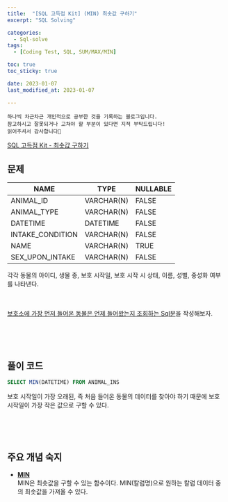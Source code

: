 ```yaml
---
title:  "[SQL 고득점 Kit] (MIN) 최솟값 구하기"
excerpt: "SQL Solving"

categories:
  - Sql-solve
tags:
  - [Coding Test, SQL, SUM/MAX/MIN]

toc: true
toc_sticky: true

date: 2023-01-07
last_modified_at: 2023-01-07

---
```

```
하나씩 차근차근 개인적으로 공부한 것을 기록하는 블로그입니다.
참고하시고 잘못되거나 고쳐야 할 부분이 있다면 지적 부탁드립니다!
읽어주셔서 감사합니다🙂
```

[SQL 고득점 Kit - 최솟값 구하기](https://school.programmers.co.kr/learn/courses/30/lessons/59038)

## 문제

|NAME|TYPE|NULLABLE|
|----|----|--------|
|ANIMAL_ID|VARCHAR(N)|FALSE|
|ANIMAL_TYPE|VARCHAR(N)|FALSE|
|DATETIME|DATETIME|FALSE|
|INTAKE_CONDITION|VARCHAR(N)|FALSE|
|NAME|VARCHAR(N)|TRUE|
|SEX_UPON_INTAKE|VARCHAR(N)|FALSE|

각각 동물의 아이디, 생물 종, 보호 시작일, 보호 시작 시 상태, 이름, 성별, 중성화 여부를 나타낸다.

<br><br>
<u>보호소에 가장 먼저 들어온 동물은 언제 들어왔는지 조회하는 Sql문</u>을 작성해보자.

<br><br><br>

## 풀이 코드
```sql
SELECT MIN(DATETIME) FROM ANIMAL_INS
```
보호 시작일이 가장 오래된, 즉 처음 들어온 동물의 데이터를 찾아야 하기 때문에 보호 시작일이 가장 작은 값으로 구할 수 있다.


<br><br><br>

## 주요 개념 숙지

- **<u>MIN</u>**<br>
MIN은 최솟값을 구할 수 있는 함수이다. MIN(칼럼명)으로 원하는 칼럼 데이터 중의 최솟값을 가져올 수 있다.

<br><br><br>